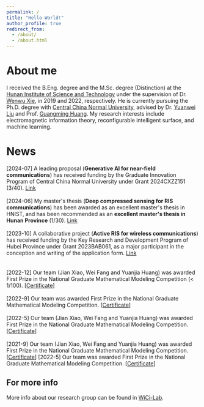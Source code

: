 ```yaml
---
permalink: /
title: "Hello World!"
author_profile: true
redirect_from: 
  - /about/
  - /about.html
---
```


About me
======

I received the B.Eng. degree and the M.Sc. degree (Distinction) at the [Hunan Institute of Science and Technology](https://mmistakes.github.io/minimal-mistakes/) under the supervision of Dr. [Wenwu Xie](https://mmistakes.github.io/minimal-mistakes/), in 2019 and 2022, respectively. He is currently pursuing the Ph.D. degree with [Central China Normal University](https://mmistakes.github.io/minimal-mistakes/), advised by Dr. [Yuanwei Liu](https://mmistakes.github.io/minimal-mistakes/)  and Prof. [Guangming Huang](https://mmistakes.github.io/minimal-mistakes/). My research interests include electromagnetic information theory, reconfigurable intelligent surface, and machine learning.

News
======
[2024-07] A leading proposal (**Generative AI for near-field communications**) has received funding by the Graduate Innovation Program of Central China Normal University under Grant 2024CXZZ151 (3/40). [Link](https://mmistakes.github.io/minimal-mistakes/)
        <br>
        <br>
        [2024-06] My master's thesis (**Deep compressed sensing for RIS communications**) has been awarded as an excellent master's thesis in HNIST, and has been recommended as an **excellent master's thesis in Hunan Province** (1/30). [Link](https://mmistakes.github.io/minimal-mistakes/)
        <br>
         <br>
                [2023-10] A collaborative project (**Active RIS for wireless communications**) has received funding by the Key Research and
Development Program of Hubei Province under Grant 2023BAB061, as a major participant in the conception and writing of the application form. [Link](https://mmistakes.github.io/minimal-mistakes/)
        <br>
        <br>                
        [2022-12] Our team (Jian Xiao, Wei Fang and Yuanjia Huang) was awarded First Prize in the National Graduate Mathematical Modeling Competition (< 1/100). [<a href="./homepage_files/Imperial_certificate.pdf">Certificate</a>]
        <br>
        <br>
               [2022-9] Our team was awarded First Prize in the National Graduate Mathematical Modeling Competition. [<a href="./homepage_files/Imperial_certificate.pdf">Certificate</a>]
        <br>
        <br>
                               [2022-5] Our team (Jian Xiao, Wei Fang and Yuanjia Huang) was awarded First Prize in the National Graduate Mathematical Modeling Competition. [<a href="./homepage_files/Imperial_certificate.pdf">Certificate</a>]
        <br>
        <br>
                       [2021-9] Our team (Jian Xiao, Wei Fang and Yuanjia Huang) was awarded First Prize in the National Graduate Mathematical Modeling Competition. [<a href="./homepage_files/Imperial_certificate.pdf">Certificate</a>]
                                       [2022-5] Our team was awarded First Prize in the National Graduate Mathematical Modeling Competition. [<a href="./homepage_files/Imperial_certificate.pdf">Certificate</a>]
        <br>


For more info
------
More info about our research group can be found in [WiCi-Lab](https://academicpages.github.io/markdown/). 
